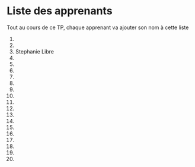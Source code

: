 # Liste des apprenants

Tout au cours de ce TP, chaque apprenant va ajouter son nom à cette liste

1. 
2. 
3. Stephanie Libre
4. 
5. 
6. 
7. 
8. 
9. 
10. 
11. 
12. 
13. 
14. 
15. 
16. 
17. 
18. 
19. 
20. 
